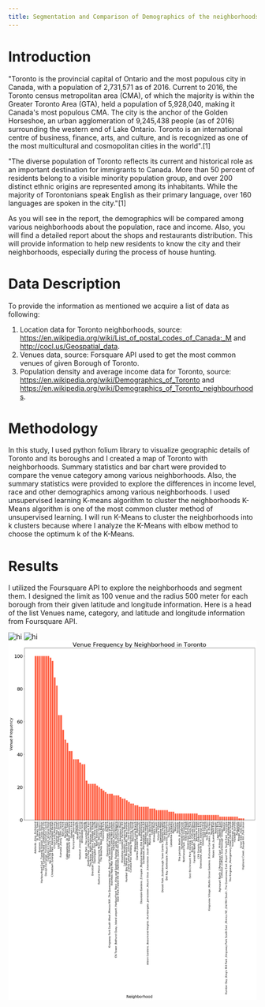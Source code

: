 ```yaml
---
title: Segmentation and Comparison of Demographics of the neighborhoods in Toronto to guide House Hunting
---
```



# Introduction

"Toronto is the provincial capital of Ontario and the most populous city in Canada, with a population of 2,731,571 as of 2016. Current to 2016, the Toronto census metropolitan area (CMA), of which the majority is within the Greater Toronto Area (GTA), held a population of 5,928,040, making it Canada's most populous CMA. The city is the anchor of the Golden Horseshoe, an urban agglomeration of 9,245,438 people (as of 2016) surrounding the western end of Lake Ontario. Toronto is an international centre of business, finance, arts, and culture, and is recognized as one of the most multicultural and cosmopolitan cities in the world".[1]

"The diverse population of Toronto reflects its current and historical role as an important destination for immigrants to Canada. More than 50 percent of residents belong to a visible minority population group, and over 200 distinct ethnic origins are represented among its inhabitants. While the majority of Torontonians speak English as their primary language, over 160 languages are spoken in the city."[1]

As you will see in the report, the demographics will be compared among various neighborhoods about the population, race and income. Also, you will find a detailed report about the shops and restaurants distribution. This will provide information to help new residents to know the city and their neighborhoods, especially during the process of house hunting.

# Data Description

To provide the information as mentioned we acquire a list of data as following:

1. Location data for Toronto neighborhoods, source: https://en.wikipedia.org/wiki/List_of_postal_codes_of_Canada:_M and http://cocl.us/Geospatial_data.
2. Venues data, source: Forsquare API used to get the most common venues of given Borough of Toronto.
3. Population density and average income data for Toronto, source: https://en.wikipedia.org/wiki/Demographics_of_Toronto and https://en.wikipedia.org/wiki/Demographics_of_Toronto_neighbourhoods. 

# Methodology
In this study, I used python folium library to visualize geographic details of Toronto and its boroughs and I created a map of Toronto with neighborhoods. Summary statistics and bar chart were provided to compare the venue category among various neighborhoods. Also, the summary statistics were provided to explore the differences in income level, race and other demographics among various neighborhoods. I used unsupervised learning K-means algorithm to cluster the neighborhoods K-Means algorithm is one of the most common cluster method of unsupervised learning. I will run K-Means to cluster the neighborhoods into k clusters because where I analyze the K-Means with elbow method to choose the optimum k of the K-Means.

# Results
I utilized the Foursquare API to explore the neighborhoods and segment them. I designed the limit as 100 venue and the radius 500 meter for each borough from their given latitude and longitude information. Here is a head of the list Venues name, category, and latitude and longitude information from Foursquare API.


<img src="1.png" alt="hi" class="inline"/>

<img src="2.png" alt="hi" class="inline"/>

<img src="3.png" alt="hi" class="inline"/>
